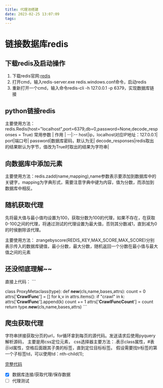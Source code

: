 ```yaml
---
title: 代理池搭建
date: 2023-02-25 13:07:09
tags:
---
```

# 链接数据库redis
## 下载redis及启动操作

1. 下载redis官网:[redis](https://www.redis.net.cn/)
2. 打开cmd，输入redis-server.exe redis.windows.conf命令，启动redis
3. 重新打开一个cmd，输入命令redis-cli -h 127.0.0.1 -p 6379，实现数据库链接

## python链接redis
主要使用方法：redis.Redis(host="localhost",port=6379,db=0,password=None,decode_responses = True)
  常用参数 | 作用 |
 --|:--
 host|ip，localhost对应IP地址：127.0.0.1|
 port|端口号|
 password|数据库密码，默认为无|
 decode_responses|redis取出的结果默认为字节，值改为True时取出的结果为字符串|

## 向数据库中添加元素
主要使用方法：redis.zadd(name,mapping),name参数表示要添加到数据库中的关键字，mapping为字典形式，需要注意字典中键为内容，值为分数，而添加到数据库中相反。


## 随机获取代理

先将最大值与最小值均设置为100，获取分数为100的代理，如果不存在，在获取0-100之间的代理，将通过测试的代理设置为最大值，否则其分数减1，直到减为0的时侯删除该代理。

主要使用方法：
zrangebyscore(REDIS_KEY,MAX_SCORE,MAX_SCORE)分别表示传入的数据库键值，最小分数，最大分数，随机返回一个分数在最小值与最大值之间的元素


## 还没彻底理解~~
直接上代码：
\```

 class ProxyMetaclass(type):
	 def __new__(cls,name,bases,attrs):
        count = 0
       	attrs['__CrawlFunc__'] = []
       	for k,v in attrs.items():
           	if "crawl" in k:
               	attrs['__CrawlFunc__'].append(k)
               	count += 1
       	attrs['__CrawlFuncCount__'] = count
       	return type.__new__(cls,name,bases,attrs)
\```

## 爬虫获取代理

字符串拼接获取分页的url，for循环拿到每页的源代码。发送请求后使用pyquery解析源码，
主要是用css定位元素，
css选择器主要方法：.表示class属性，#表示id属性，空格后面跟其子类的标签，直到定位目标标签。
假设需要找tr标签的第一个子标签td，可以使用td：nth-child(1);



[完整代码](C:\Users\20495\blog\source\_posts\python文件\getProxy.py)

- [x] 数据库连接/获取代理/保存数据
- [ ] 代理测试